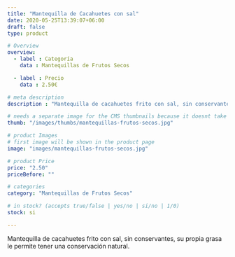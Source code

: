 ```yaml
---
title: "Mantequilla de Cacahuetes con sal"
date: 2020-05-25T13:39:07+06:00
draft: false
type: product

# Overview
overview:
  - label : Categoría
    data : Mantequillas de Frutos Secos

  - label : Precio
    data : 2.50€

# meta description
description : "Mantequilla de cacahuetes frito con sal, sin conservantes, su propia grasa le permite tener una conservación natural."

# needs a separate image for the CMS thumbnails because it doesnt take arrays (slideshow images)
thumb: "/images/thumbs/mantequillas-frutos-secos.jpg"

# product Images
# first image will be shown in the product page
image: "images/mantequillas-frutos-secos.jpg"

# product Price
price: "2.50"
priceBefore: ""

# categories
category: "Mantequillas de Frutos Secos"

# in stock? (accepts true/false | yes/no | si/no | 1/0)
stock: si

---
```

Mantequilla de cacahuetes frito con sal, sin conservantes, su propia grasa le permite tener una conservación natural.
